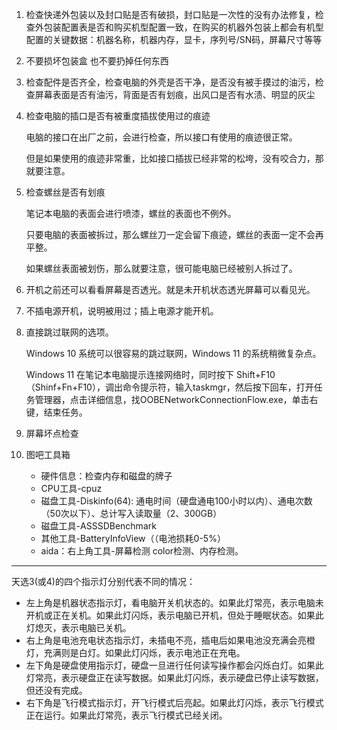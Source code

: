 1. 检查快递外包装以及封口贴是否有破损，封口贴是一次性的没有办法修复，检查外包装配置表是否和购买机型配置一致，在购买的机器外包装上都会有机型配置的关键数据：机器名称，机器内存，显卡，序列号/SN码，屏幕尺寸等等
2. 不要损坏包装盒 也不要扔掉任何东西

3. 检查配件是否齐全，检查电脑的外壳是否干净，是否没有被手摸过的油污，检查屏幕表面是否有油污，背面是否有划痕，出风口是否有水渍、明显的灰尘

4. 检查电脑的插口是否有被重度插拔使用过的痕迹

    电脑的接口在出厂之前，会进行检查，所以接口有使用的痕迹很正常。

    但是如果使用的痕迹非常重，比如接口插拔已经非常的松垮，没有咬合力，那就要注意。

5. 检查螺丝是否有划痕

    笔记本电脑的表面会进行喷漆，螺丝的表面也不例外。

    只要电脑的表面被拆过，那么螺丝刀一定会留下痕迹，螺丝的表面一定不会再平整。

    如果螺丝表面被划伤，那么就要注意，很可能电脑已经被别人拆过了。
6. 开机之前还可以看看屏幕是否透光。就是未开机状态透光屏幕可以看见光。
7. 不插电源开机，说明被用过；插上电源才能开机。
    
8. 直接跳过联网的选项。

    Windows 10 系统可以很容易的跳过联网，Windows 11 的系统稍微复杂点。

    Windows 11 在笔记本电脑提示连接网络时，同时按下 Shift+F10（Shinf+Fn+F10），调出命令提示符，输入taskmgr，然后按下回车，打开任务管理器，点击详细信息，找OOBENetworkConnectionFlow.exe，单击右键，结束任务。

9.  屏幕坏点检查
10. 图吧工具箱
    - 硬件信息：检查内存和磁盘的牌子
    - CPU工具-cpuz
    - 磁盘工具-Diskinfo(64): 通电时间（硬盘通电100小时以内）、通电次数（50次以下）、总计写入读取量（2、300GB）
    - 磁盘工具-ASSSDBenchmark
    - 其他工具-BatteryInfoView（（电池损耗0-5%）
    - aida：右上角工具-屏幕检测 color检测、内存检测。

---

天选3(或4)的四个指示灯分别代表不同的情况：
- 左上角是机器状态指示灯，看电脑开关机状态的。如果此灯常亮，表示电脑未开机或正在关机。如果此灯闪烁，表示电脑已开机，但处于睡眠状态。如果此灯熄灭，表示电脑已关机。
- 右上角是电池充电状态指示灯，未插电不亮，插电后如果电池没充满会亮橙灯，充满则是白灯。如果此灯闪烁，表示电池正在充电。
- 左下角是硬盘使用指示灯，硬盘一旦进行任何读写操作都会闪烁白灯。如果此灯常亮，表示硬盘正在读写数据。如果此灯闪烁，表示硬盘已停止读写数据，但还没有完成。
- 右下角是飞行模式指示灯，开飞行模式后亮起。如果此灯闪烁，表示飞行模式正在运行。如果此灯常亮，表示飞行模式已经关闭。